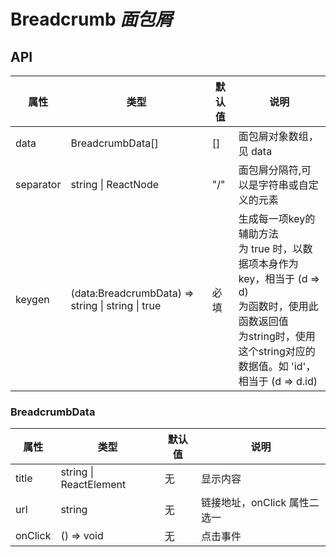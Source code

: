 # Breadcrumb  *面包屑*

<example />

## API

| 属性 | 类型 | 默认值 | 说明 |
| --- | --- | --- | ---|
| data | BreadcrumbData[] | [] | 面包屑对象数组，见 data |
| separator | string \| ReactNode | "/" | 面包屑分隔符,可以是字符串或自定义的元素|
| keygen | (data:BreadcrumbData) => string \| string \| true | 必填 | 生成每一项key的辅助方法<br />为 true 时，以数据项本身作为key，相当于 (d => d)<br />为函数时，使用此函数返回值<br />为string时，使用这个string对应的数据值。如 'id'，相当于 (d => d.id) |

### BreadcrumbData

| 属性 | 类型 | 默认值 | 说明 |
| --- | --- | --- | ---|
| title | string \| ReactElement | 无 | 显示内容 |
| url | string | 无 | 链接地址，onClick 属性二选一 |
| onClick | () => void | 无 | 点击事件 |
